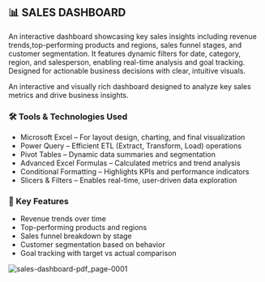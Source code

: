 ## 📊 SALES DASHBOARD

An interactive dashboard showcasing key sales insights including revenue trends,top-performing products and regions, sales funnel stages, and customer segmentation.
It features dynamic filters for date, category, region, and salesperson, enabling real-time analysis and goal tracking.
Designed for actionable business decisions with clear, intuitive visuals.


An interactive and visually rich dashboard designed to analyze key sales metrics and drive business insights.

### 🛠️ Tools & Technologies Used
- Microsoft Excel – For layout design, charting, and final visualization
- Power Query – Efficient ETL (Extract, Transform, Load) operations
- Pivot Tables – Dynamic data summaries and segmentation
- Advanced Excel Formulas – Calculated metrics and trend analysis
- Conditional Formatting – Highlights KPIs and performance indicators
- Slicers & Filters – Enables real-time, user-driven data exploration

### 📌 Key Features
- Revenue trends over time
- Top-performing products and regions
- Sales funnel breakdown by stage
- Customer segmentation based on behavior
- Goal tracking with target vs actual comparison



![sales-dashboard-pdf_page-0001](https://github.com/user-attachments/assets/e8e66b19-cb52-4c04-ba36-cf0f4c3ae4ee)

